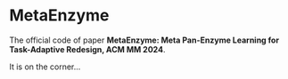 # MetaEnzyme

The official code of paper **MetaEnzyme: Meta Pan-Enzyme Learning for Task-Adaptive Redesign, ACM MM 2024**.

It is on the corner...
